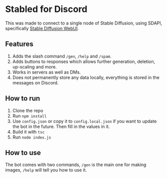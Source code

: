# Stabled for Discord
This was made to connect to a single node of Stable Diffusion, using SDAPI, specifically [Stable Diffusion WebUI](https://github.com/AUTOMATIC1111/stable-diffusion-webui). 

## Features
1. Adds the slash command `/gen`, `/help` and `/spam`.
2. Adds buttons to responses which allows further generation, deletion, up-scaling and more.
3. Works in servers as well as DMs.
4. Does not permanently store any data locally, everything is stored in the messages on Discord.

## How to run
1. Clone the repo
2. Run `npm install`
3. Use `config.json` or copy it to `config.local.json` if you want to update the bot in the future. Then fill in the values in it.
4. Build it with `tsc`
5. Run `node index.js`

## How to use
The bot comes with two commands, `/gen` is the main one for making images, `/help` will tell you how to use it.